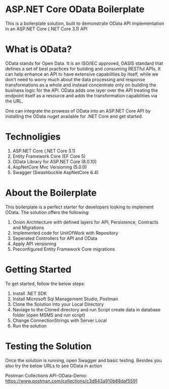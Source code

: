 # ASP.NET Core OData Boilerplate

This is a boilerplate solution, built to demonstrate OData API implementation in an ASP.NET Core (.NET Core 3.1) API

# What is OData?

OData stands for Open Data. It is an ISO/IEC approved, OASIS standard that defines a set of best practices for building and consuming RESTful APIs. It can help enhance an API to have extensive capabilities by itself, while we don't need to worry much about the data processing and response transformations as a whole and instead concentrate only on building the business logic for the API. OData adds one layer over the API treating the endpoint itself as a resource and adds the transformation capabilities via the URL.

One can integrate the prowess of OData into an ASP.NET Core API by installing the OData nuget available for .NET Core and get started.

# Technoligies

1. ASP.NET Core (.NET Core 3.1)
2. Entity Framework Core (EF Core 5)
3. OData Library for ASP.NET Core (8.0.10)
4. AspNetCore Mvc Versioning (5.0.0)
5. Swagger (Swashbuckle AspNetCore 6.4)

# About the Boilerplate

This boilerplate is a perfect starter for developers looking to implement OData. The solution offers the following:

1. Onion Architecture with defined layers for API, Persistence, Contracts and Migrations
2. Implemented code for UnitOfWork with Repository
3. Seperated Controllers for API and OData
4. Apply API versioning
5. Preconfigured Entity Framework Core migrations

# Getting Started

To get started, follow the below steps:

1. Install .NET SDK
2. Install Microsoft Sql Management Studio, Postman
3. Clone the Solution into your Local Directory
4. Naviage to the Cloned directory and run Script create data in database folder (open MSMS and run script)
5. Change ConnectionStrings with Server Local
6. Run the solution

# Testing the Solution

Once the solution is running, open Swagger and basic testing. Besides you also try the below URLs to see OData in action

Postman Collections API-OData-Demo: https://www.postman.com/collections/c3d843a910b88daf5591
